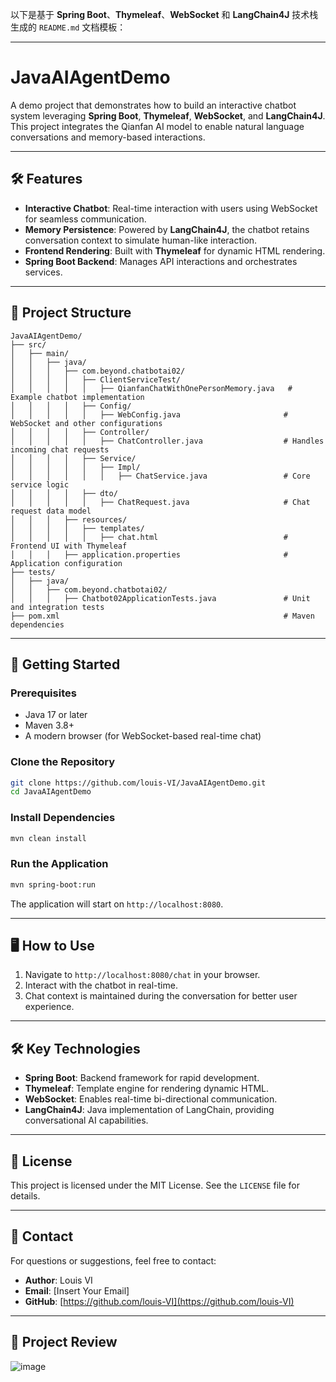 以下是基于 **Spring Boot**、**Thymeleaf**、**WebSocket** 和 **LangChain4J** 技术栈生成的 `README.md` 文档模板：  

---

# JavaAIAgentDemo  

A demo project that demonstrates how to build an interactive chatbot system leveraging **Spring Boot**, **Thymeleaf**, **WebSocket**, and **LangChain4J**. This project integrates the Qianfan AI model to enable natural language conversations and memory-based interactions.  

---

## 🛠️ Features  

- **Interactive Chatbot**: Real-time interaction with users using WebSocket for seamless communication.  
- **Memory Persistence**: Powered by **LangChain4J**, the chatbot retains conversation context to simulate human-like interaction.  
- **Frontend Rendering**: Built with **Thymeleaf** for dynamic HTML rendering.  
- **Spring Boot Backend**: Manages API interactions and orchestrates services.  

---

## 📂 Project Structure  

```plaintext  
JavaAIAgentDemo/  
├── src/  
│   ├── main/  
│   │   ├── java/  
│   │   │   ├── com.beyond.chatbotai02/  
│   │   │   │   ├── ClientServiceTest/  
│   │   │   │   │   ├── QianfanChatWithOnePersonMemory.java   # Example chatbot implementation  
│   │   │   │   ├── Config/  
│   │   │   │   │   ├── WebConfig.java                       # WebSocket and other configurations  
│   │   │   │   ├── Controller/  
│   │   │   │   │   ├── ChatController.java                  # Handles incoming chat requests  
│   │   │   │   ├── Service/  
│   │   │   │   │   ├── Impl/  
│   │   │   │   │   │   ├── ChatService.java                 # Core service logic  
│   │   │   │   ├── dto/  
│   │   │   │   │   ├── ChatRequest.java                     # Chat request data model  
│   │   │   ├── resources/  
│   │   │   │   ├── templates/  
│   │   │   │   │   ├── chat.html                            # Frontend UI with Thymeleaf  
│   │   │   ├── application.properties                       # Application configuration  
├── tests/  
│   ├── java/  
│   │   ├── com.beyond.chatbotai02/  
│   │   │   ├── Chatbot02ApplicationTests.java               # Unit and integration tests  
├── pom.xml                                                  # Maven dependencies  
```  

---

## 🚀 Getting Started  

### Prerequisites  

- Java 17 or later  
- Maven 3.8+  
- A modern browser (for WebSocket-based real-time chat)  

### Clone the Repository  

```bash  
git clone https://github.com/louis-VI/JavaAIAgentDemo.git  
cd JavaAIAgentDemo  
```  

### Install Dependencies  

```bash  
mvn clean install  
```  

### Run the Application  

```bash  
mvn spring-boot:run  
```  

The application will start on `http://localhost:8080`.  

---

## 🖥️ How to Use  

1. Navigate to `http://localhost:8080/chat` in your browser.  
2. Interact with the chatbot in real-time.  
3. Chat context is maintained during the conversation for better user experience.  

---

## 🛠️ Key Technologies  

- **Spring Boot**: Backend framework for rapid development.  
- **Thymeleaf**: Template engine for rendering dynamic HTML.  
- **WebSocket**: Enables real-time bi-directional communication.  
- **LangChain4J**: Java implementation of LangChain, providing conversational AI capabilities.  

---

## 📜 License  

This project is licensed under the MIT License. See the `LICENSE` file for details.  

---  

## 📧 Contact  

For questions or suggestions, feel free to contact:  
- **Author**: Louis VI  
- **Email**: [Insert Your Email]  
- **GitHub**: [https://github.com/louis-VI](https://github.com/louis-VI)  

---  
## 📧 Project Review
![image](https://github.com/user-attachments/assets/59f4d54e-a5d0-4758-b8c2-5c1e1cdaa97e)






